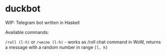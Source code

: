 # duckbot
WIP: Telegram bot written in Haskell

Available commands:

`/roll (l-h)` or `/число (l-h)` - works as /roll chat command in WoW, returns a message with a random number in range `[l, h]`

